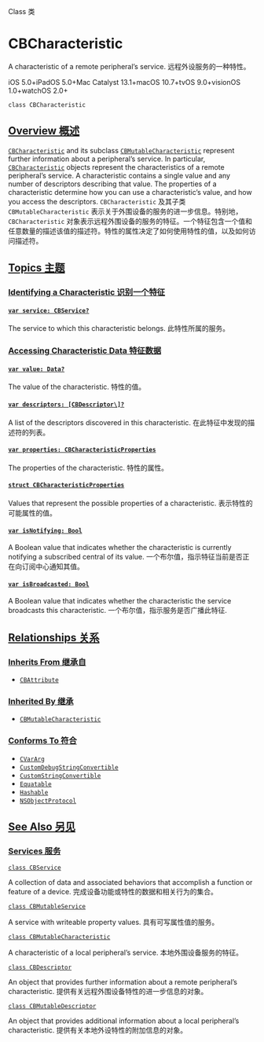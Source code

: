 Class 类

# CBCharacteristic

A characteristic of a remote peripheral’s service.
远程外设服务的一种特性。

iOS 5.0+iPadOS 5.0+Mac Catalyst 13.1+macOS 10.7+tvOS 9.0+visionOS 1.0+watchOS 2.0+

```
class CBCharacteristic
```



## [Overview 概述](https://developer.apple.com/documentation/corebluetooth/cbcharacteristic#overview)

[`CBCharacteristic`](https://developer.apple.com/documentation/corebluetooth/cbcharacteristic) and its subclass [`CBMutableCharacteristic`](https://developer.apple.com/documentation/corebluetooth/cbmutablecharacteristic) represent further information about a peripheral’s service. In particular, [`CBCharacteristic`](https://developer.apple.com/documentation/corebluetooth/cbcharacteristic) objects represent the characteristics of a remote peripheral’s service. A characteristic contains a single value and any number of descriptors describing that value. The properties of a characteristic determine how you can use a characteristic’s value, and how you access the descriptors.
`CBCharacteristic` 及其子类 `CBMutableCharacteristic` 表示关于外围设备的服务的进一步信息。特别地， `CBCharacteristic` 对象表示远程外围设备的服务的特征。一个特征包含一个值和任意数量的描述该值的描述符。特性的属性决定了如何使用特性的值，以及如何访问描述符。



## [Topics 主题](https://developer.apple.com/documentation/corebluetooth/cbcharacteristic#topics)

### [Identifying a Characteristic 识别一个特征](https://developer.apple.com/documentation/corebluetooth/cbcharacteristic#Identifying-a-Characteristic)

#### [`var service: CBService?`](https://developer.apple.com/documentation/corebluetooth/cbcharacteristic/service)

The service to which this characteristic belongs.
此特性所属的服务。



### [Accessing Characteristic Data 特征数据](https://developer.apple.com/documentation/corebluetooth/cbcharacteristic#Accessing-Characteristic-Data)

#### [`var value: Data?`](https://developer.apple.com/documentation/corebluetooth/cbcharacteristic/value)

The value of the characteristic.
特性的值。



#### [`var descriptors: [CBDescriptor\]?`](https://developer.apple.com/documentation/corebluetooth/cbcharacteristic/descriptors)

A list of the descriptors discovered in this characteristic.
在此特征中发现的描述符的列表。



#### [`var properties: CBCharacteristicProperties`](https://developer.apple.com/documentation/corebluetooth/cbcharacteristic/properties)

The properties of the characteristic.
特性的属性。



#### [`struct CBCharacteristicProperties`](https://developer.apple.com/documentation/corebluetooth/cbcharacteristicproperties)

Values that represent the possible properties of a characteristic.
表示特性的可能属性的值。



#### [`var isNotifying: Bool`](https://developer.apple.com/documentation/corebluetooth/cbcharacteristic/isnotifying)

A Boolean value that indicates whether the characteristic is currently notifying a subscribed central of its value.
一个布尔值，指示特征当前是否正在向订阅中心通知其值。



#### [`var isBroadcasted: Bool`](https://developer.apple.com/documentation/corebluetooth/cbcharacteristic/isbroadcasted)

A Boolean value that indicates whether the characteristic the service broadcasts this characteristic.
一个布尔值，指示服务是否广播此特征.



## [Relationships 关系](https://developer.apple.com/documentation/corebluetooth/cbcharacteristic#relationships)

### [Inherits From 继承自](https://developer.apple.com/documentation/corebluetooth/cbcharacteristic#inherits-from)

- [`CBAttribute`](https://developer.apple.com/documentation/corebluetooth/cbattribute)



### [Inherited By 继承](https://developer.apple.com/documentation/corebluetooth/cbcharacteristic#inherited-by)

- [`CBMutableCharacteristic`](https://developer.apple.com/documentation/corebluetooth/cbmutablecharacteristic)



### [Conforms To 符合](https://developer.apple.com/documentation/corebluetooth/cbcharacteristic#conforms-to)

- [`CVarArg`](https://developer.apple.com/documentation/Swift/CVarArg)
- [`CustomDebugStringConvertible`](https://developer.apple.com/documentation/Swift/CustomDebugStringConvertible)
- [`CustomStringConvertible`](https://developer.apple.com/documentation/Swift/CustomStringConvertible)
- [`Equatable`](https://developer.apple.com/documentation/Swift/Equatable)
- [`Hashable`](https://developer.apple.com/documentation/Swift/Hashable)
- [`NSObjectProtocol`](https://developer.apple.com/documentation/objectivec/nsobjectprotocol)



## [See Also 另见](https://developer.apple.com/documentation/corebluetooth/cbcharacteristic#see-also)

### [Services 服务](https://developer.apple.com/documentation/corebluetooth/cbcharacteristic#Services)

[`class CBService`](https://developer.apple.com/documentation/corebluetooth/cbservice)

A collection of data and associated behaviors that accomplish a function or feature of a device.
完成设备功能或特性的数据和相关行为的集合。

[`class CBMutableService`](https://developer.apple.com/documentation/corebluetooth/cbmutableservice)

A service with writeable property values.
具有可写属性值的服务。

[`class CBMutableCharacteristic`](https://developer.apple.com/documentation/corebluetooth/cbmutablecharacteristic)

A characteristic of a local peripheral’s service.
本地外围设备服务的特征。

[`class CBDescriptor`](https://developer.apple.com/documentation/corebluetooth/cbdescriptor)

An object that provides further information about a remote peripheral’s characteristic.
提供有关远程外围设备特性的进一步信息的对象。

[`class CBMutableDescriptor`](https://developer.apple.com/documentation/corebluetooth/cbmutabledescriptor)

An object that provides additional information about a local peripheral’s characteristic.
提供有关本地外设特性的附加信息的对象。
